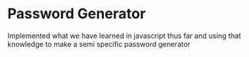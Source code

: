 # Password Generator
Implemented what we have learned in javascript thus far and using that knowledge to make a semi specific password generator 
